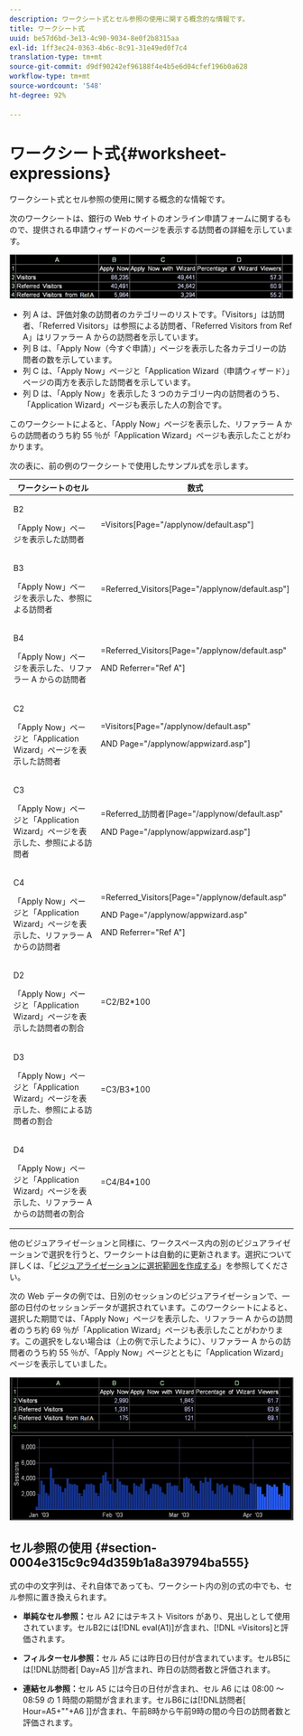 ```yaml
---
description: ワークシート式とセル参照の使用に関する概念的な情報です。
title: ワークシート式
uuid: be57d6bd-3e13-4c90-9034-8e0f2b8315aa
exl-id: 1ff3ec24-0363-4b6c-8c91-31e49ed0f7c4
translation-type: tm+mt
source-git-commit: d9df90242ef96188f4e4b5e6d04cfef196b0a628
workflow-type: tm+mt
source-wordcount: '548'
ht-degree: 92%

---
```


# ワークシート式{#worksheet-expressions}

ワークシート式とセル参照の使用に関する概念的な情報です。

次のワークシートは、銀行の Web サイトのオンライン申請フォームに関するもので、提供される申請ウィザードのページを表示する訪問者の詳細を示しています。

![](assets/client-wkst.png)

* 列 A は、評価対象の訪問者のカテゴリーのリストです。「Visitors」は訪問者、「Referred Visitors」は参照による訪問者、「Referred Visitors from Ref A」はリファラー A からの訪問者を示しています。
* 列 B は、「Apply Now（今すぐ申請）」ページを表示した各カテゴリーの訪問者の数を示しています。
* 列 C は、「Apply Now」ページと「Application Wizard（申請ウィザード）」ページの両方を表示した訪問者を示しています。
* 列 D は、「Apply Now」を表示した 3 つのカテゴリー内の訪問者のうち、「Application Wizard」ページも表示した人の割合です。

このワークシートによると、「Apply Now」ページを表示した、リファラー A からの訪問者のうち約 55 ％が「Application Wizard」ページも表示したことがわかります。

次の表に、前の例のワークシートで使用したサンプル式を示します。

<table id="table_0F5EFDB58040465AB599E6BE93324822"> 
 <thead> 
  <tr> 
   <th colname="col1" class="entry"> ワークシートのセル </th> 
   <th colname="col2" class="entry"> 数式 </th> 
  </tr> 
 </thead>
 <tbody> 
  <tr> 
   <td colname="col1"> <p>B2 </p> <p>「Apply Now」ページを表示した訪問者 </p> </td> 
   <td colname="col2"> <p><span class="filepath"> =Visitors[Page="/applynow/default.asp"]</span> </p> </td> 
  </tr> 
  <tr> 
   <td colname="col1"> <p>B3 </p> <p>「Apply Now」ページを表示した、参照による訪問者 </p> </td> 
   <td colname="col2"> <p><span class="filepath"> =Referred_Visitors[Page="/applynow/default.asp"]</span> </p> </td> 
  </tr> 
  <tr> 
   <td colname="col1"> <p>B4 </p> <p>「Apply Now」ページを表示した、リファラー A からの訪問者 </p> </td> 
   <td colname="col2"> <p> <span class="filepath"> =Referred_Visitors[Page="/applynow/default.asp" </span> </p> <p> AND <span class="filepath">Referrer="Ref A"]</span> </p> </td> 
  </tr> 
  <tr> 
   <td colname="col1"> <p>C2 </p> <p>「Apply Now」ページと「Application Wizard」ページを表示した訪問者 </p> </td> 
   <td colname="col2"> <p> <span class="filepath"> =Visitors[Page="/applynow/default.asp" </span> </p> <p> AND <span class="filepath">Page="/applynow/appwizard.asp"]</span> </p> </td> 
  </tr> 
  <tr> 
   <td colname="col1"> <p>C3 </p> <p>「Apply Now」ページと「Application Wizard」ページを表示した、参照による訪問者 </p> </td> 
   <td colname="col2"> <p> <span class="filepath"> =Referred_訪問者[Page="/applynow/default.asp"  </span> </p> <p> AND <span class="filepath">Page="/applynow/appwizard.asp"]</span> </p> </td> 
  </tr> 
  <tr> 
   <td colname="col1"> <p>C4 </p> <p>「Apply Now」ページと「Application Wizard」ページを表示した、リファラー A からの訪問者 </p> </td> 
   <td colname="col2"> <p> <span class="filepath"> =Referred_Visitors[Page="/applynow/default.asp"</span> </p> <p> AND <span class="filepath">Page="/applynow/appwizard.asp"</span> </p> <p> AND <span class="filepath">Referrer="Ref A"]</span> </p> </td> 
  </tr> 
  <tr> 
   <td colname="col1"> <p>D2 </p> <p>「Apply Now」ページと「Application Wizard」ページを表示した訪問者の割合 </p> </td> 
   <td colname="col2"> <p><span class="filepath"> =C2/B2*100</span> </p> </td> 
  </tr> 
  <tr> 
   <td colname="col1"> <p>D3 </p> <p>「Apply Now」ページと「Application Wizard」ページを表示した、参照による訪問者の割合 </p> </td> 
   <td colname="col2"> <p><span class="filepath"> =C3/B3*100</span> </p> </td> 
  </tr> 
  <tr> 
   <td colname="col1"> <p>D4 </p> <p>「Apply Now」ページと「Application Wizard」ページを表示した、リファラー A からの訪問者の割合 </p> </td> 
   <td colname="col2"> <p><span class="filepath"> =C4/B4*100</span> </p> </td> 
  </tr> 
 </tbody> 
</table>

他のビジュアライゼーションと同様に、ワークスペース内の別のビジュアライゼーションで選択を行うと、ワークシートは自動的に更新されます。選択について詳しくは、「[ビジュアライゼーションに選択範囲を作成する](../../../../home/c-get-started/c-vis/c-sel-vis/c-sel-vis.md#concept-012870ec22c7476e9afbf3b8b2515746)」を参照してください。

次の Web データの例では、日別のセッションのビジュアライゼーションで、一部の日付のセッションデータが選択されています。このワークシートによると、選択した期間では、「Apply Now」ページを表示した、リファラー A からの訪問者のうち約 69 ％が「Application Wizard」ページも表示したことがわかります。この選択をしない場合は（上の例で示したように）、リファラー A からの訪問者のうち約 55 ％が、「Apply Now」ページとともに「Application Wizard」ページを表示していました。

![](assets/client-exp.png)

## セル参照の使用  {#section-0004e315c9c94d359b1a8a39794ba555}

式の中の文字列は、それ自体であっても、ワークシート内の別の式の中でも、セル参照に置き換えられます。

* **単純なセル参照：**&#x200B;セル A2 にはテキスト Visitors があり、見出しとして使用されています。セルB2には[!DNL eval(A1)]が含まれ、[!DNL =Visitors]と評価されます。

* **フィルターセル参照：**&#x200B;セル A5 には昨日の日付が含まれています。セルB5には[!DNL訪問者[ Day=A5 ]]が含まれ、昨日の訪問者数と評価されます。

* **連結セル参照：**&#x200B;セル A5 には今日の日付が含まれ、セル A6 には 08:00 ～ 08:59 の 1 時間の期間が含まれます。セルB6には[!DNL訪問者[ Hour=A5+&quot;&quot;+A6 ]]が含まれ、午前8時から午前9時の間の今日の訪問者数と評価されます。

